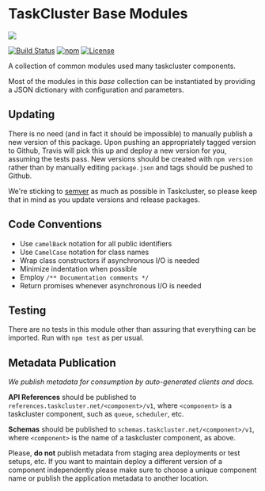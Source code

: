 TaskCluster Base Modules
========================

<img src="https://tools.taskcluster.net/lib/assets/taskcluster-120.png" />

[![Build Status](https://travis-ci.org/taskcluster/taskcluster-base.svg?branch=master)](http://travis-ci.org/taskcluster/taskcluster-base)
[![npm](https://img.shields.io/npm/v/taskcluster-base.svg?maxAge=2592000)](https://www.npmjs.com/package/taskcluster-base)
[![License](https://img.shields.io/badge/license-MPL%202.0-orange.svg)](https://github.com/taskcluster/taskcluster-base/blob/master/LICENSE)

A collection of common modules used many taskcluster components.

Most of the modules in this _base_ collection can be instantiated by providing
a JSON dictionary with configuration and parameters.


Updating
--------

There is no need (and in fact it should be impossible) to manually publish a new version of this package.
Upon pushing an appropriately tagged version to Github, Travis will pick this up and deploy a new version
for you, assuming the tests pass. New versions should be created with `npm version` rather than by
manually editing `package.json` and tags should be pushed to Github.

We're sticking to [semver](http://semver.org/) as much as possible in Taskcluster, so please keep that in
mind as you update versions and release packages.


Code Conventions
----------------

 * Use `camelBack` notation for all public identifiers
 * Use `CamelCase` notation for class names
 * Wrap class constructors if asynchronous I/O is needed
 * Minimize indentation when possible
 * Employ `/** Documentation comments */`
 * Return promises whenever asynchronous I/O is needed


Testing
-------

There are no tests in this module other than assuring that everything can
be imported. Run with ```npm test``` as per usual.

Metadata Publication
--------------------
_We publish metadata for consumption by auto-generated clients and docs._

**API References** should be published to
`references.taskcluster.net/<component>/v1`, where `<component>` is a
taskcluster component, such as `queue`, `scheduler`, etc.


**Schemas** should be published to `schemas.taskcluster.net/<component>/v1`,
where `<component>` is the name of a taskcluster component, as above.


Please, **do not** publish metadata from staging area deployments or test
setups, etc. If you want to maintain deploy a different version of a component
independently please make sure to choose a unique component name or publish
the application metadata to another location.

